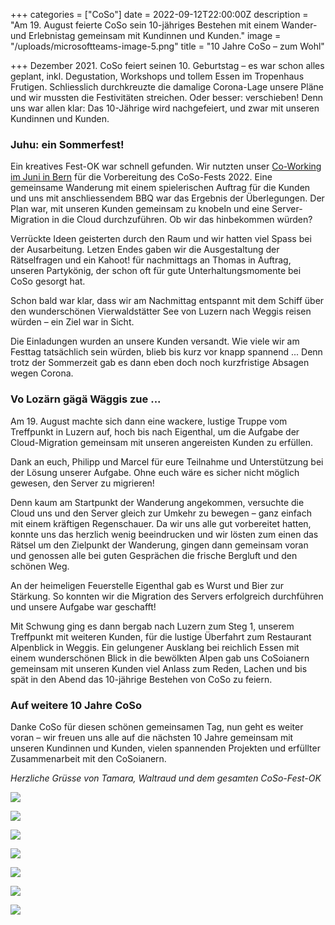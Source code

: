 +++
categories = ["CoSo"]
date = 2022-09-12T22:00:00Z
description = "Am 19. August feierte CoSo sein 10-jähriges Bestehen mit einem Wander- und Erlebnistag gemeinsam mit Kundinnen und Kunden."
image = "/uploads/microsoftteams-image-5.png"
title = "10 Jahre CoSo – zum Wohl"

+++
Dezember 2021. CoSo feiert seinen 10. Geburtstag – es war schon alles geplant, inkl. Degustation, Workshops und tollem Essen im Tropenhaus Frutigen. Schliesslich durchkreuzte die damalige Corona-Lage unsere Pläne und wir mussten die Festivitäten streichen. Oder besser: verschieben! Denn uns war allen klar: Das 10-Jährige wird nachgefeiert, und zwar mit unseren Kundinnen und Kunden.

### Juhu: ein Sommerfest!

Ein kreatives Fest-OK war schnell gefunden. Wir nutzten unser [Co-Working im Juni in Bern](https://www.corporatesoftware.ch/blog/coworking-im-gemutlichen-effinger-in-bern/ "mehr erfahren zu unserem Co-Working in Bern") für die Vorbereitung des CoSo-Fests 2022. Eine gemeinsame Wanderung mit einem spielerischen Auftrag für die Kunden und uns mit anschliessendem BBQ war das Ergebnis der Überlegungen. Der Plan war, mit unseren Kunden gemeinsam zu knobeln und eine Server-Migration in die Cloud durchzuführen. Ob wir das hinbekommen würden?

Verrückte Ideen geisterten durch den Raum und wir hatten viel Spass bei der Ausarbeitung. Letzen Endes gaben wir die Ausgestaltung der Rätselfragen und ein Kahoot! für nachmittags an Thomas in Auftrag, unseren Partykönig, der schon oft für gute Unterhaltungsmomente bei CoSo gesorgt hat.

Schon bald war klar, dass wir am Nachmittag entspannt mit dem Schiff über den wunderschönen Vierwaldstätter See von Luzern nach Weggis reisen würden – ein Ziel war in Sicht.

Die Einladungen wurden an unsere Kunden versandt. Wie viele wir am Festtag tatsächlich sein würden, blieb bis kurz vor knapp spannend ... Denn trotz der Sommerzeit gab es dann eben doch noch kurzfristige Absagen wegen Corona.

### Vo Lozärn gägä Wäggis zue ...

Am 19. August machte sich dann eine wackere, lustige Truppe vom Treffpunkt in Luzern auf, hoch bis nach Eigenthal, um die Aufgabe der Cloud-Migration gemeinsam mit unseren angereisten Kunden zu erfüllen.

Dank an euch, Philipp und Marcel für eure Teilnahme und Unterstützung bei der Lösung unserer Aufgabe. Ohne euch wäre es sicher nicht möglich gewesen, den Server zu migrieren!

Denn kaum am Startpunkt der Wanderung angekommen, versuchte die Cloud uns und den Server gleich zur Umkehr zu bewegen – ganz einfach mit einem kräftigen Regenschauer. Da wir uns alle gut vorbereitet hatten, konnte uns das herzlich wenig beeindrucken und wir lösten zum einen das Rätsel um den Zielpunkt der Wanderung, gingen dann gemeinsam voran und genossen alle bei guten Gesprächen die frische Bergluft und den schönen Weg.

An der heimeligen Feuerstelle Eigenthal gab es Wurst und Bier zur Stärkung. So konnten wir die Migration des Servers erfolgreich durchführen und unsere Aufgabe war geschafft!

Mit Schwung ging es dann bergab nach Luzern zum Steg 1, unserem Treffpunkt mit weiteren Kunden, für die lustige Überfahrt zum Restaurant Alpenblick in Weggis. Ein gelungener Ausklang bei reichlich Essen mit einem wunderschönen Blick in die bewölkten Alpen gab uns CoSoianern gemeinsam mit unseren Kunden viel Anlass zum Reden, Lachen und bis spät in den Abend das 10-jährige Bestehen von CoSo zu feiern.

### Auf weitere 10 Jahre CoSo

Danke CoSo für diesen schönen gemeinsamen Tag, nun geht es weiter voran – wir freuen uns alle auf die nächsten 10 Jahre gemeinsam mit unseren Kundinnen und Kunden, vielen spannenden Projekten und erfüllter Zusammenarbeit mit den CoSoianern.

_Herzliche Grüsse von Tamara, Waltraud und dem gesamten CoSo-Fest-OK_

![](/uploads/2.png)

![](/uploads/1.png)

![](/uploads/microsoftteams-image-4.png)

![](/uploads/3.png)

![](/uploads/4.png)

![](/uploads/microsoftteams-image-8.png)

![](/uploads/6.png)